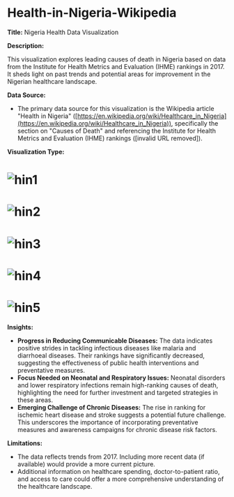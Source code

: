 # Health-in-Nigeria-Wikipedia

**Title:** Nigeria Health Data Visualization

**Description:**

This visualization explores leading causes of death in Nigeria based on data from the Institute for Health Metrics and Evaluation (IHME) rankings in 2017. It sheds light on past trends and potential areas for improvement in the Nigerian healthcare landscape.

**Data Source:**

* The primary data source for this visualization is the Wikipedia article "Health in Nigeria" ([https://en.wikipedia.org/wiki/Healthcare_in_Nigeria](https://en.wikipedia.org/wiki/Healthcare_in_Nigeria)), specifically the section on "Causes of Death" and referencing the Institute for Health Metrics and Evaluation (IHME) rankings ([invalid URL removed]).

**Visualization Type:**

# ![hin1](https://github.com/SamDutse/Health-in-Nigeria-Wikipedia/assets/111464744/465f6e0a-372a-4a1c-9e67-d4c9f5cfdaf6)
# ![hin2](https://github.com/SamDutse/Health-in-Nigeria-Wikipedia/assets/111464744/35d720ac-ba0a-4f0f-acf5-a4e40bdaa6a8)
# ![hin3](https://github.com/SamDutse/Health-in-Nigeria-Wikipedia/assets/111464744/cbabac79-9be6-4da1-88a4-8abf7cff8d1c)
# ![hin4](https://github.com/SamDutse/Health-in-Nigeria-Wikipedia/assets/111464744/68f49b5a-3ac8-4784-a9a8-e051bb31f271)
# ![hin5](https://github.com/SamDutse/Health-in-Nigeria-Wikipedia/assets/111464744/a5e3ce2d-1180-4070-9c13-a156847b2bf1)


**Insights:**

* **Progress in Reducing Communicable Diseases:** The data indicates positive strides in tackling infectious diseases like malaria and diarrhoeal diseases. Their rankings have significantly decreased, suggesting the effectiveness of public health interventions and preventative measures.
* **Focus Needed on Neonatal and Respiratory Issues:** Neonatal disorders and lower respiratory infections remain high-ranking causes of death, highlighting the need for further investment and targeted strategies in these areas.
* **Emerging Challenge of Chronic Diseases:** The rise in ranking for ischemic heart disease and stroke suggests a potential future challenge. This underscores the importance of incorporating preventative measures and awareness campaigns for chronic disease risk factors.

**Limitations:**

* The data reflects trends from 2017. Including more recent data (if available) would provide a more current picture.
* Additional information on healthcare spending, doctor-to-patient ratio, and access to care could offer a more comprehensive understanding of the healthcare landscape.
